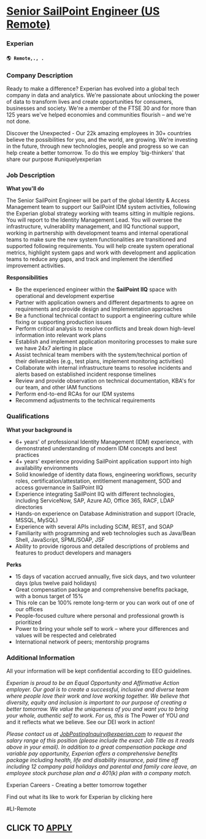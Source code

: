 # [Senior SailPoint Engineer (US Remote)](https://www.remotewlb.com/apply/senior-sailpoint-engineer-us-remote)  
### Experian  
#### `🌎 Remote,., .`  

### **Company Description**

Ready to make a difference? Experian has evolved into a global tech company in data and analytics. We're passionate about unlocking the power of data to transform lives and create opportunities for consumers, businesses and society. We're a member of the FTSE 30 and for more than 125 years we've helped economies and communities flourish – and we're not done.

Discover the Unexpected - Our 22k amazing employees in 30+ countries believe the possibilities for you, and the world, are growing. We're investing in the future, through new technologies, people and progress so we can help create a better tomorrow. To do this we employ 'big-thinkers' that share our purpose #uniquelyexperian

###  **Job Description**

 **What you'll do**

The Senior SailPoint Engineer will be part of the global Identity & Access Management team to support our SailPoint IDM system activities, following the Experian global strategy working with teams sitting in multiple regions. You will report to the Identity Management Lead. You will oversee the infrastructure, vulnerability management, and IIQ functional support, working in partnership with development teams and internal operational teams to make sure the new system functionalities are transitioned and supported following requirements. You will help create system operational metrics, highlight system gaps and work with development and application teams to reduce any gaps, and track and implement the identified improvement activities.

 **Responsibilities**

  * Be the experienced engineer within the **SailPoint IIQ** space with operational and development expertise
  * Partner with application owners and different departments to agree on requirements and provide design and Implementation approaches
  * Be a functional technical contact to support a engineering culture while fixing or supporting production issues
  * Perform critical analysis to resolve conflicts and break down high-level information into relevant work plans
  * Establish and implement application monitoring processes to make sure we have 24x7 alerting in place
  * Assist technical team members with the system/technical portion of their deliverables (e.g., test plans, implement monitoring activities)
  * Collaborate with internal infrastructure teams to resolve incidents and alerts based on established incident response timelines
  * Review and provide observation on technical documentation, KBA's for our team, and other IAM functions
  * Perform end-to-end RCAs for our IDM systems
  * Recommend adjustments to the technical requirements

###  **Qualifications**

 **What your background is**

  * 6+ years' of professional Identity Management (IDM) experience, with demonstrated understanding of modern IDM concepts and best practices
  * 4+ years' experience providing SailPoint application support into high availability environments
  * Solid knowledge of identity data flows, engineering workflows, security roles, certification/attestation, entitlement management, SOD and access governance in SailPoint IIQ
  * Experience integrating SailPoint IIQ with different technologies, including ServiceNow, SAP, Azure AD, Office 365, RACF, LDAP directories
  * Hands-on experience on Database Administration and support (Oracle, MSSQL, MySQL)
  * Experience with several APIs including SCIM, REST, and SOAP
  * Familiarity with programming and web technologies such as Java/Bean Shell, JavaScript, SPML/SOAP, JSF
  * Ability to provide rigorous and detailed descriptions of problems and features to product developers and managers

 **Perks**

  * 15 days of vacation accrued annually, five sick days, and two volunteer days (plus twelve paid holidays)
  * Great compensation package and comprehensive benefits package, with a bonus target of 15%
  * This role can be 100% remote long-term or you can work out of one of our offices
  * People-focused culture where personal and professional growth is prioritized
  * Power to bring your whole self to work – where your differences and values will be respected and celebrated
  * International network of peers; mentorship programs

###  **Additional Information**

All your information will be kept confidential according to EEO guidelines.

 _Experian is proud to be an Equal Opportunity and Affirmative Action employer. Our goal is to create a successful, inclusive and diverse team where people love their work and love working together. We believe that diversity, equity and inclusion is important to our purpose of creating a better tomorrow. We value the uniqueness of you and want you to bring your whole, authentic self to work. For us, this is_ The Power of YOU _and_ and it reflects what we believe. See our DEI work in action!

 _Please contact us at JobPostingInquiry@experian.com to request the salary range of this position (please include the exact Job Title as it reads above in your email). In addition to a great compensation package and variable pay opportunity, Experian offers a comprehensive benefits package including health, life and disability insurance, paid time off including 12 company paid holidays and parental and family care leave, an employee stock purchase plan and a 401(k) plan with a company match._

Experian Careers - Creating a better tomorrow together

Find out what its like to work for Experian by clicking here

#LI-Remote

  
## CLICK TO [APPLY](https://www.remotewlb.com/apply/senior-sailpoint-engineer-us-remote)

